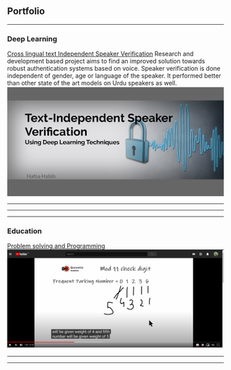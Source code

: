 ## Portfolio

---

### Deep Learning

[Cross lingual text Independent Speaker Verification](/pdf/sample_presentation.pdf)
Research and development based project aims to find an improved solution towards robust authentication systems based on voice. Speaker verification is done independent of gender, age or language of the speaker. It performed better than other state of the art models on Urdu speakers as well.
<img src="images/SV_demo.png?raw=true"/>

---


---

---

### Education
[Problem solving and Programming](https://www.youtube.com/watch?v=aYHd8eCRiFE&list=PL9QU3510xvC0WYjNA7AdfDlveoWwWxUao)
<img src="images/teaching demo 1.png?raw=true"/>


---




---

